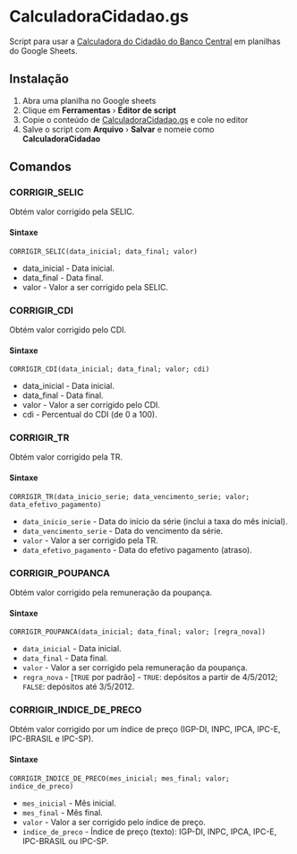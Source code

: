 # CalculadoraCidadao.gs

Script para usar a [Calculadora do Cidadão do Banco Central](https://www3.bcb.gov.br/CALCIDADAO/publico/exibirFormCorrecaoValores.do?method=exibirFormCorrecaoValores) em planilhas do Google Sheets.

## Instalação

1. Abra uma planilha no Google sheets 
2. Clique em **Ferramentas** &rsaquo; **Editor de script**
3. Copie o conteúdo de [CalculadoraCidadao.gs](CalculadoraCidadao.gs) e cole no editor
4. Salve o script com **Arquivo** &rsaquo; **Salvar** e nomeie como **CalculadoraCidadao**

## Comandos

### CORRIGIR_SELIC

Obtém valor corrigido pela SELIC.

#### Sintaxe

`CORRIGIR_SELIC(data_inicial; data_final; valor)`

 * data_inicial - Data inicial.
 * data_final - Data final.
 * valor - Valor a ser corrigido pela SELIC.

### CORRIGIR_CDI

Obtém valor corrigido pelo CDI.

#### Sintaxe

`CORRIGIR_CDI(data_inicial; data_final; valor; cdi)`

 * data_inicial - Data inicial.
 * data_final - Data final.
 * valor - Valor a ser corrigido pelo CDI.
 * cdi - Percentual do CDI (de 0 a 100).

### CORRIGIR_TR

Obtém valor corrigido pela TR.

#### Sintaxe

`CORRIGIR_TR(data_inicio_serie; data_vencimento_serie; valor; data_efetivo_pagamento)`

 * `data_inicio_serie` - Data do início da série (inclui a taxa do mês inicial).
 * `data_vencimento_serie` - Data do vencimento da série.
 * `valor` - Valor a ser corrigido pela TR.
 * `data_efetivo_pagamento` - Data do efetivo pagamento (atraso).

### CORRIGIR_POUPANCA

Obtém valor corrigido pela remuneração da poupança.

#### Sintaxe

`CORRIGIR_POUPANCA(data_inicial; data_final; valor; [regra_nova])`

 * `data_inicial` - Data inicial.
 * `data_final` - Data final.
 * `valor` - Valor a ser corrigido pela remuneração da poupança.
 * `regra_nova` - [`TRUE` por padrão] - `TRUE`: depósitos a partir de 4/5/2012; `FALSE`: depósitos até 3/5/2012.

### CORRIGIR_INDICE_DE_PRECO

Obtém valor corrigido por um índice de preço (IGP-DI, INPC, IPCA, IPC-E, IPC-BRASIL e IPC-SP).

#### Sintaxe

`CORRIGIR_INDICE_DE_PRECO(mes_inicial; mes_final; valor; indice_de_preco)`

 * `mes_inicial` - Mês inicial.
 * `mes_final` - Mês final.
 * `valor` - Valor a ser corrigido pelo índice de preço.
 * `indice_de_preco` - Índice de preço (texto): IGP-DI, INPC, IPCA, IPC-E, IPC-BRASIL ou IPC-SP.

